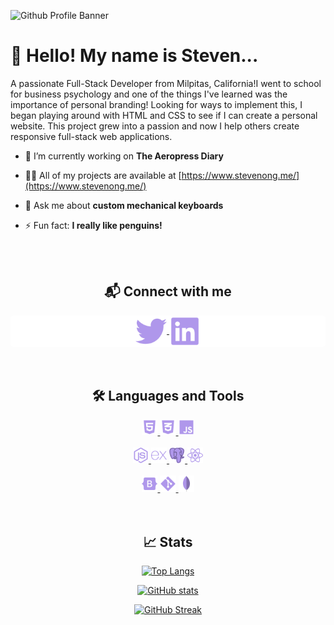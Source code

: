 ![Github Profile Banner](https://user-images.githubusercontent.com/96602332/180665018-a001d656-610d-47d2-979a-c759635af406.png)
# 👋 Hello! My name is Steven...
A passionate Full-Stack Developer from Milpitas, California!I went to school for business psychology and one of the things I've learned was the importance of personal branding! Looking for ways to implement this, I began playing around with HTML and CSS to see if I can create a personal website. This project grew into a passion and now I help others create responsive full-stack web applications.




- 🔭 I’m currently working on **The Aeropress Diary**

- 👨‍💻 All of my projects are available at [https://www.stevenong.me/](https://www.stevenong.me/)

- 💬 Ask me about **custom mechanical keyboards**

- ⚡ Fun fact: **I really like penguins!**
<br>
<br>

<h2 align="center">📬 Connect with me </h2>
<div align="center" style="background:#ffffff;border-radius:5px;">
<a href="https://twitter.com/ongstev" target="blank"><img align="center" src="https://github.com/ong-stev/ong-stev/blob/main/svg.files/twitter-brands.svg" alt="ongstev" width="10%" height="5%"/> </a>
<a href="https://linkedin.com/in/ong-stev" target="blank"><img align="center" src="https://github.com/ong-stev/ong-stev/blob/main/svg.files/linkedin-brands.svg" alt="ong-stev" width="10%" height="5%" /> </a>
</div>
<br>
<br>
<h2 align="center">🛠 Languages and Tools</h2>
<div align="center">
<a href="https://www.w3.org/html/" target="_blank" rel="noreferrer"> <img src="https://github.com/ong-stev/ong-stev/blob/main/svg.files/html5.svg" alt="html5" width="5%" height="5%"/> </a> 
<a href="https://www.w3schools.com/css/" target="_blank" rel="noreferrer"> <img src="https://github.com/ong-stev/ong-stev/blob/main/svg.files/css3-alt-brands.svg" alt="css3" width="5%" height="5%"/> </a> 
<a href="https://developer.mozilla.org/en-US/docs/Web/JavaScript" target="_blank" rel="noreferrer"> <img src="https://github.com/ong-stev/ong-stev/blob/main/svg.files/js-brands.svg" alt="javascript" width="5%" height="5%"/> </a> 
<br>
<br>
<a href="https://nodejs.org" target="_blank" rel="noreferrer"> <img src="https://github.com/ong-stev/ong-stev/blob/main/svg.files/node-js-brands.svg" alt="nodejs" width="5%" height="5%"/> </a> 
<a href="https://expressjs.com" target="_blank" rel="noreferrer"> <img src="https://github.com/ong-stev/ong-stev/blob/main/svg.files/expressjs.svg" alt="express" width="5%" height="5%"/> </a> 
<a href="https://www.postgresql.org" target="_blank" rel="noreferrer"> <img src="https://github.com/ong-stev/ong-stev/blob/main/svg.files/postgresql.svg" alt="postgresql" width="5%" height="5%"/> </a> 
<a href="https://reactjs.org/" target="_blank" rel="noreferrer"> <img src="https://github.com/ong-stev/ong-stev/blob/main/svg.files/react-brands.svg" alt="react" width="5%" height="5%"/> </a> 
<br>
<br>
<a href="https://getbootstrap.com" target="_blank" rel="noreferrer"> <img src="https://github.com/ong-stev/ong-stev/blob/main/svg.files/bootstrap-brands.svg" alt="bootstrap" width="5%" height="5%"/> </a> 
<a href="https://git-scm.com/" target="_blank" rel="noreferrer"> <img src="https://github.com/ong-stev/ong-stev/blob/main/svg.files/git-alt-brands.svg" alt="git" width="5%" height="5%"/> </a> 
<a href="https://www.mongodb.com/" target="_blank" rel="noreferrer"> <img src="https://github.com/ong-stev/ong-stev/blob/main/svg.files/mongodb-icon.svg" alt="mongodb" width="5%" height="5%"/> </a> 
</div>
<br>
<br>


<h2 align="center">📈 Stats</h2>
<div align="center">

[![Top Langs](https://github-readme-stats.vercel.app/api/top-langs?username=ong-stev&theme=tokyonight_duo&hide_border=true&layout=compact&bg_color=0d1117)](https://github.com/anuraghazra/github-readme-stats)

[![GitHub stats](https://github-readme-stats.vercel.app/api?username=ong-stev&count_private=true&theme=tokyonight_duo&hide_border=true&bg_color=0d1117)](https://github.com/anuraghazra/github-readme-stats)

[![GitHub Streak](http://github-readme-streak-stats.herokuapp.com?user=ong-stev&theme=tokyonight_duo&hide_border=true&background=0d1117)](https://git.io/streak-stats)
</div>
